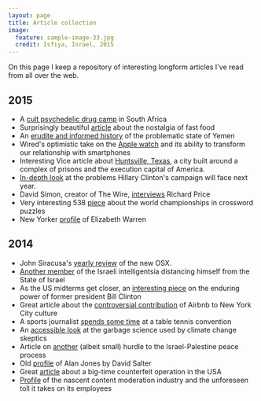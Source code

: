 ```yaml
---
layout: page
title: Article collection
image:
  feature: sample-image-33.jpg
  credit: Isfiya, Israel, 2015
---
```


On this page I keep a repository of interesting longform articles I've read from all over the web. 

## 2015

- A [cult psychedelic drug camp](http://www.vice.com/read/drug-boot-camp-131) in South Africa
- Surprisingly beautiful [article](http://www.eater.com/2014/11/5/7155501/life-in-chains-kfc-taco-bell) about the nostalgia of fast food
- An [erudite and informed history](http://pando.com/2015/03/28/the-war-nerd-a-brief-history-of-the-yemen-clusterfck/) of the problematic state of Yemen
- Wired's optimistic take on the [Apple watch](http://www.wired.com/2015/04/the-apple-watch/) and its ability to transform our relationship with smartphones
- Interesting Vice article about [Huntsville, Texas](http://www.vice.com/read/what-happens-when-you-build-a-town-around-a-prison), a city built around a complex of prisons and the execution capital of America.
- [In-depth look](http://nymag.com/daily/intelligencer/2015/04/hillary-clinton-2016-campaign.html) at the problems Hillary Clinton's campaign will face next year. 
- David Simon, creator of The Wire, [interviews](https://www.guernicamag.com/interviews/the-cousins-karamazov/) Richard Price
- Very interesting 538 [piece](http://fivethirtyeight.com/features/dan-feyer-american-crossword-puzzle-tournament/) about the world championships in crossword puzzles
- New Yorker [profile](http://www.newyorker.com/magazine/2015/05/04/the-virtual-candidate) of Elizabeth Warren

## 2014 

- John Siracusa's [yearly review](http://arstechnica.com/apple/2014/10/os-x-10-10/) of the new OSX.
- [Another member](http://www.theguardian.com/world/2014/oct/10/shlomo-sand-i-wish-to-cease-considering-myself-a-jew) of the Israeli intelligentsia distancing himself from the State of Israel
- As the US midterms get closer, an [interesting piece](http://www.bloomberg.com/politics/features/2014-10-17/bill-clinton-in-bubbaland) on the enduring power of former president Bill Clinton
- Great article about the [controversial contribution](http://nymag.com/news/features/airbnb-in-new-york-debate-2014-9/) of Airbnb to New York City culture
- A sports journalist [spends some time](http://deadspin.com/the-immigrant-sport-what-ping-pong-means-in-america-1641189714) at a table tennis convention
- An [accessible look](http://www.theguardian.com/environment/climate-consensus-97-per-cent/2014/oct/21/global-warming-contrarian-paper-unrealistic-inaccurate) at the garbage science used by climate change skeptics
- Article on [another](https://www.instapaper.com/read/523962547) (albeit small) hurdle to the Israel-Palestine peace process
- Old [profile](http://www.themonthly.com.au/monthly-essays-david-salter-whos-breakfast-mr-jones-sydney039s-talkback-titan-and-his-mythical-power) of Alan Jones by David Salter
- Great [article](http://www.gq.com/long-form/the-great-paper-caper) about a big-time counterfeit operation in the USA
- [Profile](http://www.wired.com/2014/10/content-moderation/) of the nascent content moderation industry and the unforeseen toll it takes on its employees
